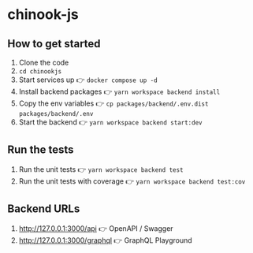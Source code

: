 # chinook-js

## How to get started

1. Clone the code
2. `cd chinookjs`
3. Start services up 👉 `docker compose up -d`
4. Install backend packages 👉 `yarn workspace backend install`
5. Copy the env variables 👉 `cp packages/backend/.env.dist packages/backend/.env`
6. Start the backend 👉 `yarn workspace backend start:dev`

## Run the tests

1. Run the unit tests 👉 `yarn workspace backend test`
2. Run the unit tests with coverage 👉 `yarn workspace backend test:cov`

## Backend URLs

1. http://127.0.0.1:3000/api 👉 OpenAPI / Swagger
2. http://127.0.0.1:3000/graphql 👉 GraphQL Playground
